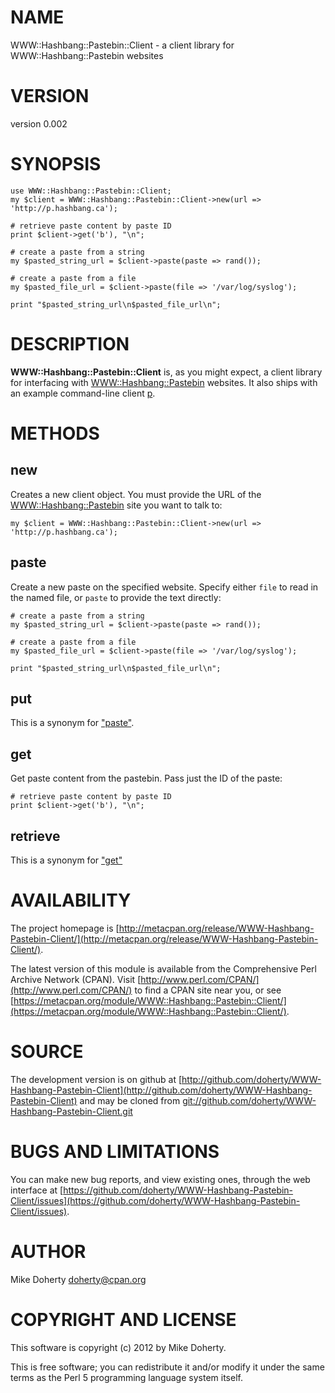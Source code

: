 # NAME

WWW::Hashbang::Pastebin::Client - a client library for WWW::Hashbang::Pastebin websites

# VERSION

version 0.002

# SYNOPSIS

    use WWW::Hashbang::Pastebin::Client;
    my $client = WWW::Hashbang::Pastebin::Client->new(url => 'http://p.hashbang.ca');

    # retrieve paste content by paste ID
    print $client->get('b'), "\n";

    # create a paste from a string
    my $pasted_string_url = $client->paste(paste => rand());

    # create a paste from a file
    my $pasted_file_url = $client->paste(file => '/var/log/syslog');

    print "$pasted_string_url\n$pasted_file_url\n";

# DESCRIPTION

__WWW::Hashbang::Pastebin::Client__ is, as you  might expect, a client library
for interfacing with [WWW::Hashbang::Pastebin](http://search.cpan.org/perldoc?WWW::Hashbang::Pastebin) websites. It also ships with
an example command-line client [p](http://search.cpan.org/perldoc?p).

# METHODS

## new

Creates a new client object. You must provide the URL of the
[WWW::Hashbang::Pastebin](http://search.cpan.org/perldoc?WWW::Hashbang::Pastebin) site you want to talk to:

    my $client = WWW::Hashbang::Pastebin::Client->new(url => 'http://p.hashbang.ca');

## paste

Create a new paste on the specified website. Specify either `file` to read in
the named file, or `paste` to provide the text directly:

    # create a paste from a string
    my $pasted_string_url = $client->paste(paste => rand());

    # create a paste from a file
    my $pasted_file_url = $client->paste(file => '/var/log/syslog');

    print "$pasted_string_url\n$pasted_file_url\n";

## put

This is a synonym for ["paste"](#paste).

## get

Get paste content from the pastebin. Pass just the ID of the paste:

    # retrieve paste content by paste ID
    print $client->get('b'), "\n";

## retrieve

This is a synonym for ["get"](#get)

# AVAILABILITY

The project homepage is [http://metacpan.org/release/WWW-Hashbang-Pastebin-Client/](http://metacpan.org/release/WWW-Hashbang-Pastebin-Client/).

The latest version of this module is available from the Comprehensive Perl
Archive Network (CPAN). Visit [http://www.perl.com/CPAN/](http://www.perl.com/CPAN/) to find a CPAN
site near you, or see [https://metacpan.org/module/WWW::Hashbang::Pastebin::Client/](https://metacpan.org/module/WWW::Hashbang::Pastebin::Client/).

# SOURCE

The development version is on github at [http://github.com/doherty/WWW-Hashbang-Pastebin-Client](http://github.com/doherty/WWW-Hashbang-Pastebin-Client)
and may be cloned from [git://github.com/doherty/WWW-Hashbang-Pastebin-Client.git](git://github.com/doherty/WWW-Hashbang-Pastebin-Client.git)

# BUGS AND LIMITATIONS

You can make new bug reports, and view existing ones, through the
web interface at [https://github.com/doherty/WWW-Hashbang-Pastebin-Client/issues](https://github.com/doherty/WWW-Hashbang-Pastebin-Client/issues).

# AUTHOR

Mike Doherty <doherty@cpan.org>

# COPYRIGHT AND LICENSE

This software is copyright (c) 2012 by Mike Doherty.

This is free software; you can redistribute it and/or modify it under
the same terms as the Perl 5 programming language system itself.